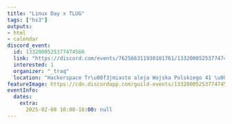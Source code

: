 ```yaml
---
title: "Linux Day x TLUG"
tags: ["hs3"]
outputs:
- html
- calendar
discord_event:
  id: 1332000525377474560
  link: "https://discord.com/events/762566311930101761/1332000525377474560"
  interested: 1
  organizer: "_traq"
  location: "Hackerspace Tr\u00f3jmiasto aleja Wojska Polskiego 41 \u00b7 Gda\u0144sk"
featureImage: https://cdn.discordapp.com/guild-events/1332000525377474560/13896d08c51803f68db371757f3a24f1.png?size=1024
eventInfo:
  dates:
    extra:
      2025-02-08 10:00-18:00: null
---
```


